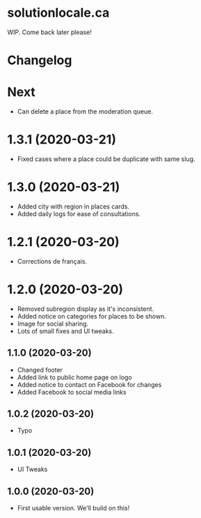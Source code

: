# solutionlocale.ca

WIP. Come back later please!

# Changelog
# Next
- Can delete a place from the moderation queue.

# 1.3.1 (2020-03-21)
- Fixed cases where a place could be duplicate with same slug.

# 1.3.0 (2020-03-21)
- Added city with region in places cards.
- Added daily logs for ease of consultations.

# 1.2.1 (2020-03-20)
- Corrections de français.

# 1.2.0 (2020-03-20)
- Removed subregion display as it's inconsistent.
- Added notice on categories for places to be shown.
- Image for social sharing.
- Lots of small fixes and UI tweaks.

## 1.1.0 (2020-03-20)
- Changed footer
- Added link to public home page on logo
- Added notice to contact on Facebook for changes
- Added Facebook to social media links

## 1.0.2 (2020-03-20)
- Typo

## 1.0.1 (2020-03-20)
- UI Tweaks

## 1.0.0 (2020-03-20)
- First usable version. We'll build on this!